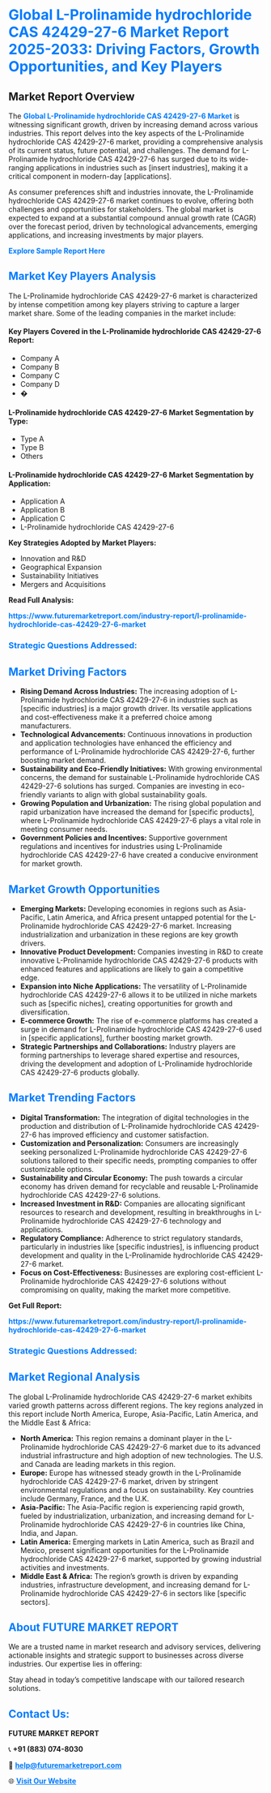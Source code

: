 <h1 style="color: #007BFF;">Global L-Prolinamide hydrochloride CAS 42429-27-6 Market Report 2025-2033: Driving Factors, Growth Opportunities, and Key Players</h1>

<section id="overview">
<h2>Market Report Overview</h2>
<p>The <a href="https://www.futuremarketreport.com/industry-report/l-prolinamide-hydrochloride-cas-42429-27-6-market" style="color: #007BFF; text-decoration: none;"><strong>Global L-Prolinamide hydrochloride CAS 42429-27-6 Market</strong></a> is witnessing significant growth, driven by increasing demand across various industries. This report delves into the key aspects of the L-Prolinamide hydrochloride CAS 42429-27-6 market, providing a comprehensive analysis of its current status, future potential, and challenges. The demand for L-Prolinamide hydrochloride CAS 42429-27-6 has surged due to its wide-ranging applications in industries such as [insert industries], making it a critical component in modern-day [applications].</p>
<p>As consumer preferences shift and industries innovate, the L-Prolinamide hydrochloride CAS 42429-27-6 market continues to evolve, offering both challenges and opportunities for stakeholders. The global market is expected to expand at a substantial compound annual growth rate (CAGR) over the forecast period, driven by technological advancements, emerging applications, and increasing investments by major players.</p>
</section>

<section id="overview">
<p><a href="https://www.futuremarketreport.com/request-sample/reportId=120148" style="color: #007BFF; text-decoration: none;"><strong>Explore Sample Report Here</strong></a></p>
</section>

<section id="key-players">
<h2 style="color: #007BFF;">Market Key Players Analysis</h2>
<p>The L-Prolinamide hydrochloride CAS 42429-27-6 market is characterized by intense competition among key players striving to capture a larger market share. Some of the leading companies in the market include:</p>
<h4>Key Players Covered in the L-Prolinamide hydrochloride CAS 42429-27-6 Report:</h4>
<ul><li>Company A</li><li>Company B</li><li>Company C</li><li>Company D</li><li>�</li></ul>
<h4>L-Prolinamide hydrochloride CAS 42429-27-6 Market Segmentation by Type:</h4>
<ul><li>Type A</li><li>Type B</li><li>Others</li></ul>

<h4>L-Prolinamide hydrochloride CAS 42429-27-6 Market Segmentation by Application:</h4>
<ul><li>Application A</li><li>Application B</li><li>Application C</li><li>L-Prolinamide hydrochloride CAS 42429-27-6</li></ul>
<p><strong>Key Strategies Adopted by Market Players:</strong></p>
<ul>
<li>Innovation and R&D</li>
<li>Geographical Expansion</li>
<li>Sustainability Initiatives</li>
<li>Mergers and Acquisitions</li>
</ul>
</section>

<section>
<p><strong>Read Full Analysis: </strong></p><a href="https://www.futuremarketreport.com/industry-report/l-prolinamide-hydrochloride-cas-42429-27-6-market" style="color: #007BFF; text-decoration: none;"><strong>https://www.futuremarketreport.com/industry-report/l-prolinamide-hydrochloride-cas-42429-27-6-market</strong></a>
<h3 style="color: #007BFF;">Strategic Questions Addressed:</h3>
</section>

<section id="driving-factors">
<h2 style="color: #007BFF;">Market Driving Factors</h2>
<ul>
<li><strong>Rising Demand Across Industries:</strong> The increasing adoption of L-Prolinamide hydrochloride CAS 42429-27-6 in industries such as [specific industries] is a major growth driver. Its versatile applications and cost-effectiveness make it a preferred choice among manufacturers.</li>
<li><strong>Technological Advancements:</strong> Continuous innovations in production and application technologies have enhanced the efficiency and performance of L-Prolinamide hydrochloride CAS 42429-27-6, further boosting market demand.</li>
<li><strong>Sustainability and Eco-Friendly Initiatives:</strong> With growing environmental concerns, the demand for sustainable L-Prolinamide hydrochloride CAS 42429-27-6 solutions has surged. Companies are investing in eco-friendly variants to align with global sustainability goals.</li>
<li><strong>Growing Population and Urbanization:</strong> The rising global population and rapid urbanization have increased the demand for [specific products], where L-Prolinamide hydrochloride CAS 42429-27-6 plays a vital role in meeting consumer needs.</li>
<li><strong>Government Policies and Incentives:</strong> Supportive government regulations and incentives for industries using L-Prolinamide hydrochloride CAS 42429-27-6 have created a conducive environment for market growth.</li>
</ul>
</section>

<section id="growth-opportunities">
<h2 style="color: #007BFF;">Market Growth Opportunities</h2>
<ul>
<li><strong>Emerging Markets:</strong> Developing economies in regions such as Asia-Pacific, Latin America, and Africa present untapped potential for the L-Prolinamide hydrochloride CAS 42429-27-6 market. Increasing industrialization and urbanization in these regions are key growth drivers.</li>
<li><strong>Innovative Product Development:</strong> Companies investing in R&D to create innovative L-Prolinamide hydrochloride CAS 42429-27-6 products with enhanced features and applications are likely to gain a competitive edge.</li>
<li><strong>Expansion into Niche Applications:</strong> The versatility of L-Prolinamide hydrochloride CAS 42429-27-6 allows it to be utilized in niche markets such as [specific niches], creating opportunities for growth and diversification.</li>
<li><strong>E-commerce Growth:</strong> The rise of e-commerce platforms has created a surge in demand for L-Prolinamide hydrochloride CAS 42429-27-6 used in [specific applications], further boosting market growth.</li>
<li><strong>Strategic Partnerships and Collaborations:</strong> Industry players are forming partnerships to leverage shared expertise and resources, driving the development and adoption of L-Prolinamide hydrochloride CAS 42429-27-6 products globally.</li>
</ul>
</section>

<section id="trending-factors">
<h2 style="color: #007BFF;">Market Trending Factors</h2>
<ul>
<li><strong>Digital Transformation:</strong> The integration of digital technologies in the production and distribution of L-Prolinamide hydrochloride CAS 42429-27-6 has improved efficiency and customer satisfaction.</li>
<li><strong>Customization and Personalization:</strong> Consumers are increasingly seeking personalized L-Prolinamide hydrochloride CAS 42429-27-6 solutions tailored to their specific needs, prompting companies to offer customizable options.</li>
<li><strong>Sustainability and Circular Economy:</strong> The push towards a circular economy has driven demand for recyclable and reusable L-Prolinamide hydrochloride CAS 42429-27-6 solutions.</li>
<li><strong>Increased Investment in R&D:</strong> Companies are allocating significant resources to research and development, resulting in breakthroughs in L-Prolinamide hydrochloride CAS 42429-27-6 technology and applications.</li>
<li><strong>Regulatory Compliance:</strong> Adherence to strict regulatory standards, particularly in industries like [specific industries], is influencing product development and quality in the L-Prolinamide hydrochloride CAS 42429-27-6 market.</li>
<li><strong>Focus on Cost-Effectiveness:</strong> Businesses are exploring cost-efficient L-Prolinamide hydrochloride CAS 42429-27-6 solutions without compromising on quality, making the market more competitive.</li>
</ul>
</section>

<section>
<p><strong>Get Full Report: </strong></p><a href="https://www.futuremarketreport.com/industry-report/l-prolinamide-hydrochloride-cas-42429-27-6-market" style="color: #007BFF; text-decoration: none;"><strong>https://www.futuremarketreport.com/industry-report/l-prolinamide-hydrochloride-cas-42429-27-6-market</strong></a>
<h3 style="color: #007BFF;">Strategic Questions Addressed:</h3>
</section>


<section id="regional-analysis">
<h2 style="color: #007BFF;">Market Regional Analysis</h2>
<p>The global L-Prolinamide hydrochloride CAS 42429-27-6 market exhibits varied growth patterns across different regions. The key regions analyzed in this report include North America, Europe, Asia-Pacific, Latin America, and the Middle East & Africa:</p>
<ul>
<li><strong>North America:</strong> This region remains a dominant player in the L-Prolinamide hydrochloride CAS 42429-27-6 market due to its advanced industrial infrastructure and high adoption of new technologies. The U.S. and Canada are leading markets in this region.</li>
<li><strong>Europe:</strong> Europe has witnessed steady growth in the L-Prolinamide hydrochloride CAS 42429-27-6 market, driven by stringent environmental regulations and a focus on sustainability. Key countries include Germany, France, and the U.K.</li>
<li><strong>Asia-Pacific:</strong> The Asia-Pacific region is experiencing rapid growth, fueled by industrialization, urbanization, and increasing demand for L-Prolinamide hydrochloride CAS 42429-27-6 in countries like China, India, and Japan.</li>
<li><strong>Latin America:</strong> Emerging markets in Latin America, such as Brazil and Mexico, present significant opportunities for the L-Prolinamide hydrochloride CAS 42429-27-6 market, supported by growing industrial activities and investments.</li>
<li><strong>Middle East & Africa:</strong> The region’s growth is driven by expanding industries, infrastructure development, and increasing demand for L-Prolinamide hydrochloride CAS 42429-27-6 in sectors like [specific sectors].</li>
</ul>
</section>

<footer>
<h2 style="color: #007BFF;">About FUTURE MARKET REPORT</h2>
<p>We are a trusted name in market research and advisory services, delivering actionable insights and strategic support to businesses across diverse industries. Our expertise lies in offering:</p>

<p>Stay ahead in today’s competitive landscape with our tailored research solutions.</p>

<h2 style="color: #007BFF;">Contact Us:</h2>
<p><strong>FUTURE MARKET REPORT</strong></p>
<p>📞 <strong>+91 (883) 074-8030</strong></p>
<p>📧 <strong><a href="mailto:help@futuremarketreport.com" style="color: #007BFF;">help@futuremarketreport.com</a></strong></p>
<p>🌐 <strong><a href="https://www.futuremarketreport.com/" style="color: #007BFF;">Visit Our Website</a></strong></p>
</footer>